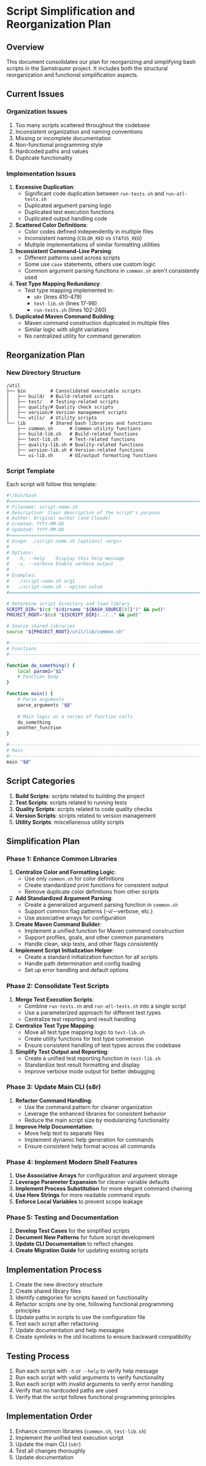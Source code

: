 <!--
Copyright (c) 2025 Eric C. Mumford (@heymumford)

This software was developed with analytical assistance from AI tools 
including Claude 3.7 Sonnet, Claude Code, and Google Gemini Deep Research,
which were used as paid services. All intellectual property rights 
remain exclusively with the copyright holder listed above.

Licensed under the Mozilla Public License 2.0
-->


# Script Simplification and Reorganization Plan

## Overview

This document consolidates our plan for reorganizing and simplifying bash scripts in the Samstraumr project. It includes both the structural reorganization and functional simplification aspects.

## Current Issues

### Organization Issues

1. Too many scripts scattered throughout the codebase
2. Inconsistent organization and naming conventions
3. Missing or incomplete documentation
4. Non-functional programming style
5. Hardcoded paths and values
6. Duplicate functionality

### Implementation Issues

1. **Excessive Duplication**:
   - Significant code duplication between `run-tests.sh` and `run-atl-tests.sh`
   - Duplicated argument parsing logic
   - Duplicated test execution functions
   - Duplicated output handling code
2. **Scattered Color Definitions**:
   - Color codes defined independently in multiple files
   - Inconsistent naming (`COLOR_RED` vs `STATUS_RED`)
   - Multiple implementations of similar formatting utilities
3. **Inconsistent Command-Line Parsing**:
   - Different patterns used across scripts
   - Some use `case` statements, others use custom logic
   - Common argument parsing functions in `common.sh` aren't consistently used
4. **Test Type Mapping Redundancy**:
   - Test type mapping implemented in:
     - `s8r` (lines 410-479)
     - `test-lib.sh` (lines 17-98)
     - `run-tests.sh` (lines 102-240)
5. **Duplicated Maven Command Building**:
   - Maven command construction duplicated in multiple files
   - Similar logic with slight variations
   - No centralized utility for command generation

## Reorganization Plan

### New Directory Structure

```
/util
├── bin         # Consolidated executable scripts
│   ├── build/  # Build-related scripts
│   ├── test/   # Testing-related scripts
│   ├── quality/# Quality check scripts
│   ├── version/# Version management scripts
│   └── utils/  # Utility scripts
└── lib         # Shared bash libraries and functions
    ├── common.sh      # Common utility functions
    ├── build-lib.sh   # Build-related functions
    ├── test-lib.sh    # Test-related functions
    ├── quality-lib.sh # Quality-related functions
    ├── version-lib.sh # Version-related functions
    └── ui-lib.sh      # UI/output formatting functions
```

### Script Template

Each script will follow this template:

```bash
#!/bin/bash
#==============================================================================
# Filename: script-name.sh
# Description: Clear description of the script's purpose
# Author: Original author (and Claude)
# Created: YYYY-MM-DD
# Updated: YYYY-MM-DD
#==============================================================================
# Usage: ./script-name.sh [options] <args>
#
# Options:
#   -h, --help    Display this help message
#   -v, --verbose Enable verbose output
#
# Examples:
#   ./script-name.sh arg1
#   ./script-name.sh --option value
#==============================================================================

# Determine script directory and load library
SCRIPT_DIR="$(cd "$(dirname "${BASH_SOURCE[0]}")" && pwd)"
PROJECT_ROOT="$(cd "${SCRIPT_DIR}/../.." && pwd)"

# Source shared libraries
source "${PROJECT_ROOT}/util/lib/common.sh"

#------------------------------------------------------------------------------
# Functions
#------------------------------------------------------------------------------

function do_something() {
    local param1="$1"
    # Function body
}

function main() {
    # Parse arguments
    parse_arguments "$@"
    
    # Main logic as a series of function calls
    do_something
    another_function
}

#------------------------------------------------------------------------------
# Main
#------------------------------------------------------------------------------
main "$@"
```

## Script Categories

1. **Build Scripts**: scripts related to building the project
2. **Test Scripts**: scripts related to running tests
3. **Quality Scripts**: scripts related to code quality checks
4. **Version Scripts**: scripts related to version management
5. **Utility Scripts**: miscellaneous utility scripts

## Simplification Plan

### Phase 1: Enhance Common Libraries

1. **Centralize Color and Formatting Logic**:
   - Use only `common.sh` for color definitions
   - Create standardized print functions for consistent output
   - Remove duplicate color definitions from other scripts
2. **Add Standardized Argument Parsing**:
   - Create a generalized argument parsing function in `common.sh`
   - Support common flag patterns (-v/--verbose, etc.)
   - Use associative arrays for configuration
3. **Create Maven Command Builder**:
   - Implement a unified function for Maven command construction
   - Support profiles, goals, and other common parameters
   - Handle clean, skip tests, and other flags consistently
4. **Implement Script Initialization Helper**:
   - Create a standard initialization function for all scripts
   - Handle path determination and config loading
   - Set up error handling and default options

### Phase 2: Consolidate Test Scripts

1. **Merge Test Execution Scripts**:
   - Combine `run-tests.sh` and `run-atl-tests.sh` into a single script
   - Use a parameterized approach for different test types
   - Centralize test reporting and result handling
2. **Centralize Test Type Mapping**:
   - Move all test type mapping logic to `test-lib.sh`
   - Create utility functions for test type conversion
   - Ensure consistent handling of test types across the codebase
3. **Simplify Test Output and Reporting**:
   - Create a unified test reporting function in `test-lib.sh`
   - Standardize test result formatting and display
   - Improve verbose mode output for better debugging

### Phase 3: Update Main CLI (s8r)

1. **Refactor Command Handling**:
   - Use the command pattern for cleaner organization
   - Leverage the enhanced libraries for consistent behavior
   - Reduce the main script size by modularizing functionality
2. **Improve Help Documentation**:
   - Move help text to separate files
   - Implement dynamic help generation for commands
   - Ensure consistent help format across all commands

### Phase 4: Implement Modern Shell Features

1. **Use Associative Arrays** for configuration and argument storage
2. **Leverage Parameter Expansion** for cleaner variable defaults
3. **Implement Process Substitution** for more elegant command chaining
4. **Use Here Strings** for more readable command inputs
5. **Enforce Local Variables** to prevent scope leakage

### Phase 5: Testing and Documentation

1. **Develop Test Cases** for the simplified scripts
2. **Document New Patterns** for future script development
3. **Update CLI Documentation** to reflect changes
4. **Create Migration Guide** for updating existing scripts

## Implementation Process

1. Create the new directory structure
2. Create shared library files
3. Identify categories for scripts based on functionality
4. Refactor scripts one by one, following functional programming principles
5. Update paths in scripts to use the configuration file
6. Test each script after refactoring
7. Update documentation and help messages
8. Create symlinks in the old locations to ensure backward compatibility

## Testing Process

1. Run each script with `-h` or `--help` to verify help message
2. Run each script with valid arguments to verify functionality
3. Run each script with invalid arguments to verify error handling
4. Verify that no hardcoded paths are used
5. Verify that the script follows functional programming principles

## Implementation Order

1. Enhance common libraries (`common.sh`, `test-lib.sh`)
2. Implement the unified test execution script
3. Update the main CLI (`s8r`)
4. Test all changes thoroughly
5. Update documentation
